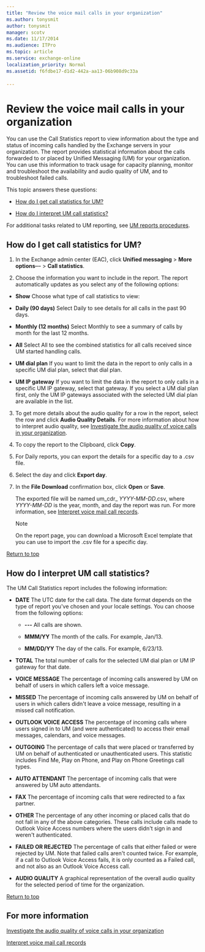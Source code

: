 ```yaml
---
title: "Review the voice mail calls in your organization"
ms.author: tonysmit
author: tonysmit
manager: scotv
ms.date: 11/17/2014
ms.audience: ITPro
ms.topic: article
ms.service: exchange-online
localization_priority: Normal
ms.assetid: f6fdbe17-d1d2-442a-aa13-06b908d9c33a

---
```


# Review the voice mail calls in your organization
You can use the Call Statistics report to view information about the type and status of incoming calls handled by the Exchange servers in your organization. The report provides statistical information about the calls forwarded to or placed by Unified Messaging (UM) for your organization. You can use this information to track usage for capacity planning, monitor and troubleshoot the availability and audio quality of UM, and to troubleshoot failed calls. 
  
This topic answers these questions:
  
- [How do I get call statistics for UM?](#howto.md)
    
- [How do I interpret UM call statistics?](#interpret.md)
    
For additional tasks related to UM reporting, see [UM reports procedures](um-reports-procedures.md).
  
## How do I get call statistics for UM?
<a name="howto"> </a>

1. In the Exchange admin center (EAC), click **Unified messaging** \> **More options**![More Options Icon](../../media/ITPro_EAC_MoreOptionsIcon.gif) \> **Call statistics**.
    
2. Choose the information you want to include in the report. The report automatically updates as you select any of the following options:
    
  - **Show** Choose what type of call statistics to view: 
    
  - **Daily (90 days)** Select Daily to see details for all calls in the past 90 days. 
    
  - **Monthly (12 months)** Select Monthly to see a summary of calls by month for the last 12 months. 
    
  - **All** Select All to see the combined statistics for all calls received since UM started handling calls. 
    
  - **UM dial plan** If you want to limit the data in the report to only calls in a specific UM dial plan, select that dial plan. 
    
  - **UM IP gateway** If you want to limit the data in the report to only calls in a specific UM IP gateway, select that gateway. If you select a UM dial plan first, only the UM IP gateways associated with the selected UM dial plan are available in the list. 
    
3. To get more details about the audio quality for a row in the report, select the row and click **Audio Quality Details**. For more information about how to interpret audio quality, see [Investigate the audio quality of voice calls in your organization](audio-quality-of-voice-calls-in-organization.md).
    
4. To copy the report to the Clipboard, click **Copy**.
    
5. For Daily reports, you can export the details for a specific day to a .csv file.
    
1. Select the day and click **Export day**.
    
2. In the **File Download** confirmation box, click **Open** or **Save**.
    
    The exported file will be named um_cdr_ _YYYY-MM-DD_.csv, where  _YYYY-MM-DD_ is the year, month, and day the report was run. For more information, see [Interpret voice mail call records](interpret-voice-mail-call-records.md).
    
    > [!NOTE]
    > On the report page, you can download a Microsoft Excel template that you can use to import the .csv file for a specific day. 
  
[Return to top](#Introduction.md)
  
## How do I interpret UM call statistics?
<a name="interpret"> </a>

The UM Call Statistics report includes the following information:
  
- **DATE** The UTC date for the call data. The date format depends on the type of report you've chosen and your locale settings. You can choose from the following options: 
    
  - **---** All calls are shown. 
    
  - **MMM/YY** The month of the calls. For example, Jan/13. 
    
  - **MM/DD/YY** The day of the calls. For example, 6/23/13. 
    
- **TOTAL** The total number of calls for the selected UM dial plan or UM IP gateway for that date. 
    
- **VOICE MESSAGE** The percentage of incoming calls answered by UM on behalf of users in which callers left a voice message. 
    
- **MISSED** The percentage of incoming calls answered by UM on behalf of users in which callers didn't leave a voice message, resulting in a missed call notification. 
    
- **OUTLOOK VOICE ACCESS** The percentage of incoming calls where users signed in to UM (and were authenticated) to access their email messages, calendars, and voice messages. 
    
- **OUTGOING** The percentage of calls that were placed or transferred by UM on behalf of authenticated or unauthenticated users. This statistic includes Find Me, Play on Phone, and Play on Phone Greetings call types. 
    
- **AUTO ATTENDANT** The percentage of incoming calls that were answered by UM auto attendants. 
    
- **FAX** The percentage of incoming calls that were redirected to a fax partner. 
    
- **OTHER** The percentage of any other incoming or placed calls that do not fall in any of the above categories. These calls include calls made to Outlook Voice Access numbers where the users didn't sign in and weren't authenticated. 
    
- **FAILED OR REJECTED** The percentage of calls that either failed or were rejected by UM. Note that failed calls aren't counted twice. For example, if a call to Outlook Voice Access fails, it is only counted as a Failed call, and not also as an Outlook Voice Access call. 
    
- **AUDIO QUALITY** A graphical representation of the overall audio quality for the selected period of time for the organization. 
    
[Return to top](#Introduction.md)
  
## For more information
<a name="fmi"> </a>

[Investigate the audio quality of voice calls in your organization](audio-quality-of-voice-calls-in-organization.md)
  
[Interpret voice mail call records](interpret-voice-mail-call-records.md)
  

